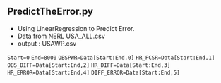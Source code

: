 ## PredictTheError.py
- Using LinearRegression to Predict Error.
- Data from NERL USA_ALL.csv
- output : USAWP.csv

`Start=0`
`End=8000`
`OBSPWR=Data[Start:End,0]`
`HR_FCSR=Data[Start:End,1]`
`OBS_DIFF=Data[Start:End,2]`
`HR_DIFF=Data[Start:End,3]`
`HR_ERROR=Data[Start:End,4]`
`DIFF_ERROR=Data[Start:End,5]`

